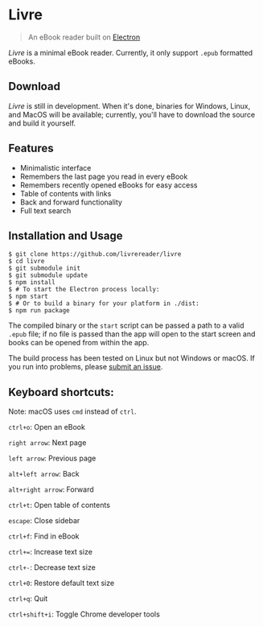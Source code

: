 # Livre
> An eBook reader built on [Electron](http://electron.atom.io)

*Livre* is a minimal eBook reader. Currently, it only support `.epub` formatted eBooks.

## Download
*Livre* is still in development. When it's done, binaries for Windows, Linux, and MacOS will be available; currently, you'll have to download the source and build it yourself.

## Features
- Minimalistic interface
- Remembers the last page you read in every eBook
- Remembers recently opened eBooks for easy access
- Table of contents with links
- Back and forward functionality
- Full text search

## Installation and Usage
```
$ git clone https://github.com/livrereader/livre
$ cd livre
$ git submodule init
$ git submodule update
$ npm install
$ # To start the Electron process locally:
$ npm start
$ # Or to build a binary for your platform in ./dist:
$ npm run package
```

The compiled binary or the `start` script can be passed a path to a valid `.epub` file; if no file is passed than the app will open to the start screen and books can be opened from within the app.

The build process has been tested on Linux but not Windows or macOS. If you run into problems, please [submit an issue](https://github.com/livrereader/livre/issues).

## Keyboard shortcuts:
Note: macOS uses `cmd` instead of `ctrl`.

`ctrl+o`: Open an eBook

`right arrow`: Next page

`left arrow`: Previous page

`alt+left arrow`: Back

`alt+right arrow`: Forward

`ctrl+t`: Open table of contents

`escape`: Close sidebar

`ctrl+f`: Find in eBook

`ctrl+=`: Increase text size

`ctrl+-`: Decrease text size

`ctrl+0`: Restore default text size

`ctrl+q`: Quit

`ctrl+shift+i`: Toggle Chrome developer tools

